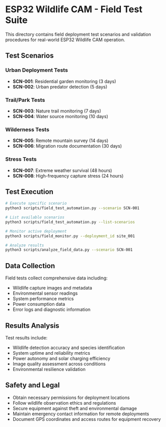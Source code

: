 # ESP32 Wildlife CAM - Field Test Suite

This directory contains field deployment test scenarios and validation procedures for real-world ESP32 Wildlife CAM operation.

## Test Scenarios

### Urban Deployment Tests
- **SCN-001**: Residential garden monitoring (3 days)
- **SCN-002**: Urban predator detection (5 days)

### Trail/Park Tests  
- **SCN-003**: Nature trail monitoring (7 days)
- **SCN-004**: Water source monitoring (10 days)

### Wilderness Tests
- **SCN-005**: Remote mountain survey (14 days)
- **SCN-006**: Migration route documentation (30 days)

### Stress Tests
- **SCN-007**: Extreme weather survival (48 hours)
- **SCN-008**: High-frequency capture stress (24 hours)

## Test Execution

```bash
# Execute specific scenario
python3 scripts/field_test_automation.py --scenario SCN-001

# List available scenarios
python3 scripts/field_test_automation.py --list-scenarios

# Monitor active deployment
python3 scripts/field_monitor.py --deployment_id site_001

# Analyze results
python3 scripts/analyze_field_data.py --scenario SCN-001
```

## Data Collection

Field tests collect comprehensive data including:
- Wildlife capture images and metadata
- Environmental sensor readings
- System performance metrics
- Power consumption data
- Error logs and diagnostic information

## Results Analysis

Test results include:
- Wildlife detection accuracy and species identification
- System uptime and reliability metrics
- Power autonomy and solar charging efficiency
- Image quality assessment across conditions
- Environmental resilience validation

## Safety and Legal

- Obtain necessary permissions for deployment locations
- Follow wildlife observation ethics and regulations
- Secure equipment against theft and environmental damage
- Maintain emergency contact information for remote deployments
- Document GPS coordinates and access routes for equipment recovery
